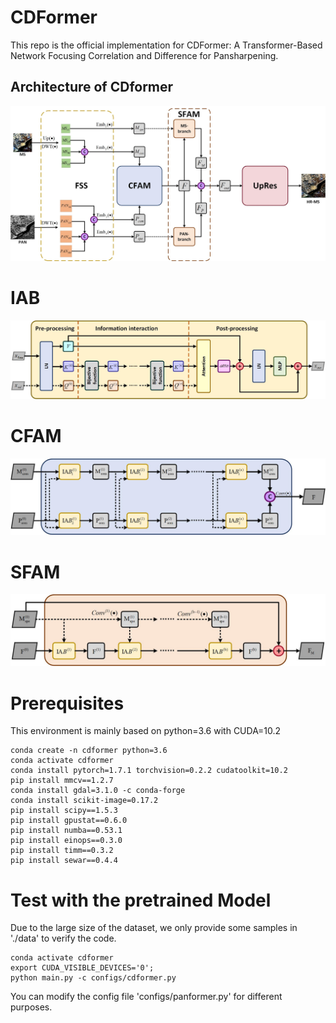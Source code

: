 # CDFormer

This repo is the official implementation for CDFormer: A Transformer-Based Network Focusing Correlation and Difference for Pansharpening.



## Architecture of CDformer

![CDFormer](pic/CDFormer.jpg)



# IAB

![IAB](pic/IAB.jpg)



# CFAM

![CFAM](pic/CFAM.jpg)



# SFAM

![SFAM](pic/SFAM.jpg)



# Prerequisites

This environment is mainly based on python=3.6 with CUDA=10.2

```shell
conda create -n cdformer python=3.6
conda activate cdformer
conda install pytorch=1.7.1 torchvision=0.2.2 cudatoolkit=10.2
pip install mmcv==1.2.7
conda install gdal=3.1.0 -c conda-forge
conda install scikit-image=0.17.2
pip install scipy==1.5.3
pip install gpustat==0.6.0
pip install numba==0.53.1 
pip install einops==0.3.0 
pip install timm==0.3.2
pip install sewar==0.4.4
```



# Test with the pretrained Model

Due to the large size of the dataset, we only provide some samples in './data' to verify the code.

```shell
conda activate cdformer
export CUDA_VISIBLE_DEVICES='0';
python main.py -c configs/cdformer.py
```

You can modify the config file 'configs/panformer.py' for different purposes.

